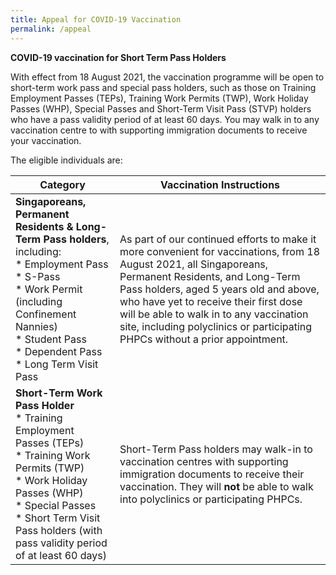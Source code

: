 ```yaml
---
title: Appeal for COVID-19 Vaccination
permalink: /appeal
---
```

**COVID-19 vaccination for Short Term Pass Holders**

With effect from 18 August 2021, the vaccination programme will be open to short-term work pass and special pass holders, such as those on Training Employment Passes (TEPs), Training Work Permits (TWP), Work Holiday Passes (WHP), Special Passes and Short-Term Visit Pass (STVP) holders who have a pass validity period of at least 60 days. You may walk in to any vaccination centre to with supporting immigration documents to receive your vaccination.

The eligible individuals are:


| Category | Vaccination Instructions | 
| -------- | -------- | 
| **Singaporeans, Permanent Residents &amp; Long-Term Pass holders**, including:<br>* Employment Pass<br>* S-Pass<br>* Work Permit (including Confinement Nannies) <br>* Student Pass<br>* Dependent Pass<br>* Long Term Visit Pass| As part of our continued efforts to make it more convenient for vaccinations, from 18 August 2021, all Singaporeans, Permanent Residents, and Long-Term Pass holders, aged 5 years old and above, who have yet to receive their first dose will be able to walk in to any vaccination site, including polyclinics or participating PHPCs without a prior appointment. | 
| **Short-Term Work Pass Holder**<br>* Training Employment Passes (TEPs)<br>* Training Work Permits (TWP)<br>* Work Holiday Passes (WHP)<br>* Special Passes<br>* Short Term Visit Pass holders (with pass validity period of at least 60 days)|Short-Term Pass holders may walk-in to vaccination centres with supporting immigration documents to receive their vaccination. They will **not** be able to walk into polyclinics or participating PHPCs.| 

















<p></p>